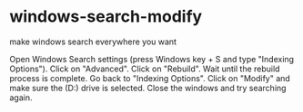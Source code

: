 # windows-search-modify
make windows search everywhere you want

Open Windows Search settings (press Windows key + S and type "Indexing Options").
Click on "Advanced".
Click on "Rebuild".
Wait until the rebuild process is complete.
Go back to "Indexing Options".
Click on "Modify" and make sure the (D:) drive is selected.
Close the windows and try searching again.
